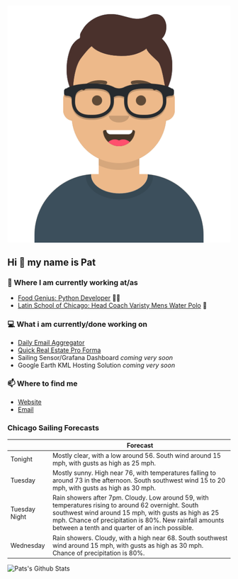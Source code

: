 [![Social banner for p-j-falconer](https://raw.githubusercontent.com/P-J-FALCONER/P-J-FALCONER/master/assets/avataaars.svg)](https://patfalconer.com/)
## Hi :wave: my name is Pat

### 💼 Where I am currently working at/as
- [Food Genius: Python Developer](https://getfoodgenius.com/) 🍔🐍
- [Latin School of Chicago: Head Coach Varisty Mens Water Polo](https://www.latinschool.org/) 🤽


### 💻 What i am currently/done working on
 - [Daily Email Aggregator](https://github.com/P-J-FALCONER/dott_daily_mail)
 - [Quick Real Estate Pro Forma](https://github.com/P-J-FALCONER/henry)
 - Sailing Sensor/Grafana Dashboard *coming very soon*
 - Google Earth KML Hosting Solution *coming very soon*

### 📫 Where to find me
 - [Website](https://patfalconer.com/)
 - [Email](mailto:patrick.j.falconer@gmail.com)


### Chicago Sailing Forecasts
|   | Forecast  |
|---|---|
| Tonight | Mostly clear, with a low around 56. South wind around 15 mph, with gusts as high as 25 mph. |
| Tuesday | Mostly sunny. High near 76, with temperatures falling to around 73 in the afternoon. South southwest wind 15 to 20 mph, with gusts as high as 30 mph. |
| Tuesday Night | Rain showers after 7pm. Cloudy. Low around 59, with temperatures rising to around 62 overnight. South southwest wind around 15 mph, with gusts as high as 25 mph. Chance of precipitation is 80%. New rainfall amounts between a tenth and quarter of an inch possible. |
| Wednesday | Rain showers. Cloudy, with a high near 68. South southwest wind around 15 mph, with gusts as high as 30 mph. Chance of precipitation is 80%. |

![Pats's Github Stats](https://github-readme-stats.vercel.app/api?username=p-j-falconer&show_icons=true&theme=radical)
